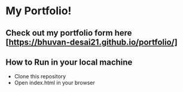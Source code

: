 # My Portfolio!

## Check out my portfolio form here [https://bhuvan-desai21.github.io/portfolio/]

## How to Run in your local machine
- Clone this repository
- Open index.html in your browser
